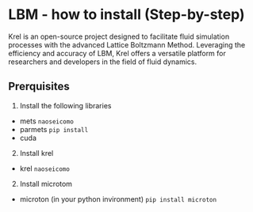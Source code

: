 
# LBM - how to install (Step-by-step)
Krel is an open-source project designed to facilitate fluid simulation processes with the advanced Lattice Boltzmann Method. Leveraging the efficiency and accuracy of LBM, Krel offers a versatile platform for researchers and developers in the field of fluid dynamics.

## Prerquisites
1. Install the following libraries
- mets  ```naoseicomo```
- parmets  ```pip install```
- cuda 
2. Install krel
- krel  ```naoseicomo```

2. Install microtom
- microton (in your python invironment)  ```pip install microton```

